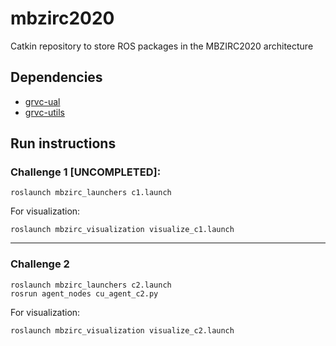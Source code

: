 # mbzirc2020

Catkin repository to store ROS packages in the MBZIRC2020 architecture

## Dependencies
* [grvc-ual](https://github.com/grvcTeam/grvc-ual)
* [grvc-utils](https://github.com/grvcTeam/grvc-utils)

## Run instructions

### Challenge 1 [UNCOMPLETED]:
```
roslaunch mbzirc_launchers c1.launch
```

For visualization:
```
roslaunch mbzirc_visualization visualize_c1.launch
```

---
### Challenge 2
```
roslaunch mbzirc_launchers c2.launch
rosrun agent_nodes cu_agent_c2.py
```  

For visualization:
```
roslaunch mbzirc_visualization visualize_c2.launch
```

